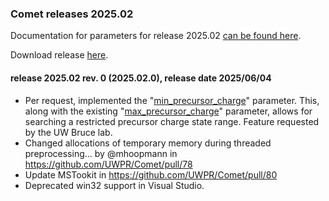 ### Comet releases 2025.02

Documentation for parameters for release 2025.02 [can be found 
here](/Comet/parameters/parameters_202502/).

Download release [here](https://github.com/UWPR/Comet/releases).

#### release 2025.02 rev. 0 (2025.02.0), release date 2025/06/04

- Per request, implemented the "[min_precursor_charge](https://uwpr.github.io/Comet/parameters/parameters_202502/min_precursor_charge.html)" parameter.
This, along with the existing "[max_precursor_charge](https://uwpr.github.io/Comet/parameters/parameters_202502/max_precursor_charge.html)"
parameter, allows for searching a restricted precursor charge state range.  Feature requested by the UW Bruce lab.
- Changed allocations of temporary memory during threaded preprocessing… by @mhoopmann in https://github.com/UWPR/Comet/pull/78
- Update MSTookit in https://github.com/UWPR/Comet/pull/80
- Deprecated win32 support in Visual Studio.
